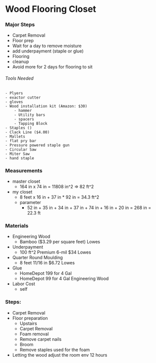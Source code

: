 # Wood Flooring Closet

### Major Steps
- Carpet Removal
- Floor prep
- Wait for a day to remove moisture
- add underpayment (staple or glue)
- Flooring
- cleanup
- Avoid more for 2 days for flooring to sit


###### Tools Needed
    - Plyers
    - exactor cutter
    - gloves
    - Wood installation kit (Amazon: $30)
        - hammer
        - Utility bars
        - spacers
        - Tapping Block
    - Staples ()
    - Clack Line ($4.00)
    - Mallets
    - flat pry bar
    - Pressure powered staple gun
    - Circular Saw
    - Miter Saw
    - hand staple

### Measurements
- master closet
    - 164 in x 74 in = 11808 in^2 => 82 ft^2
- my closet
    - 8 feet x 16 in + 37 in * 92 in = 34.3 ft^2
    - parameter
        - 52 in + 35 in + 34 in + 37 in + 74 in + 16 in + 20 in = 268 in = 22.3 ft


### Materials
- Engineering Wood
    - Bamboo ($3.29 per square feet) Lowes
- Underpayment
    - 100 ft^2 Premium 6-mil $34 Lowes
- Quarter Round Moulding
    - 8 feet 11/16 in $6.72 Lowes
- Glue 
    - HomeDepot 199 for 4 Gal
    - HomeDepot 99 for 4 Gal Engineering Wood
- Labor Cost
    - self

### Steps:
- Carpet Removal
- Floor preparation
    - Upstairs
    - Carpet Removal
    - Foam removal
    - Remove carpet nails
    - Broom
    - Remove staples used for the foam
- Letting the wood adjust the room env 12 hours
